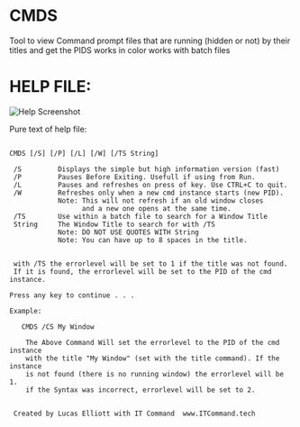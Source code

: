# CMDS
Tool to view Command prompt files that are running (hidden or not) by their titles and get the PIDS
works in color
works with batch files
# HELP FILE:
![Help Screenshot](https://s19.postimg.cc/63lo0kx03/screenshot_16.png)

Pure text of help file:

```CMDS Command Prompt Window Lister by IT Command

CMDS [/S] [/P] [/L] [/W] [/TS String]

 /S         Displays the simple but high information version (fast)
 /P         Pauses Before Exiting. Usefull if using from Run.
 /L         Pauses and refreshes on press of key. Use CTRL+C to quit.
 /W         Refreshes only when a new cmd instance starts (new PID).
            Note: This will not refresh if an old window closes
                  and a new one opens at the same time.
 /TS        Use within a batch file to search for a Window Title
 String     The Window Title to search for with /TS
            Note: DO NOT USE QUOTES WITH String
            Note: You can have up to 8 spaces in the title.


 with /TS the errorlevel will be set to 1 if the title was not found.
 If it is found, the errorlevel will be set to the PID of the cmd instance.

Press any key to continue . . .

Example:

   CMDS /CS My Window

    The Above Command Will set the errorlevel to the PID of the cmd instance
    with the title "My Window" (set with the title command). If the instance
    is not found (there is no running window) the errorlevel will be 1.
    if the Syntax was incorrect, errorlevel will be set to 2.


 Created by Lucas Elliott with IT Command  www.ITCommand.tech
 ```
